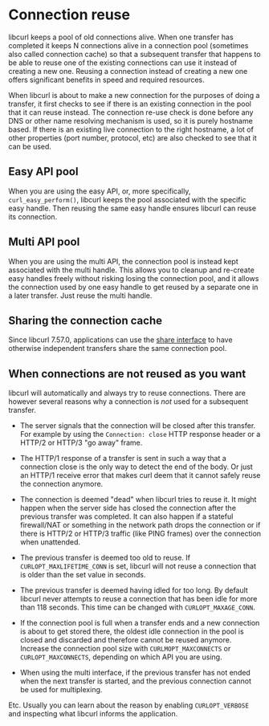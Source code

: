 # Connection reuse

libcurl keeps a pool of old connections alive. When one transfer has completed
it keeps N connections alive in a connection pool (sometimes also called
connection cache) so that a subsequent transfer that happens to be able to
reuse one of the existing connections can use it instead of creating a new
one. Reusing a connection instead of creating a new one offers significant
benefits in speed and required resources.

When libcurl is about to make a new connection for the purposes of doing a
transfer, it first checks to see if there is an existing connection in the
pool that it can reuse instead. The connection re-use check is done before any
DNS or other name resolving mechanism is used, so it is purely hostname
based. If there is an existing live connection to the right hostname, a lot of
other properties (port number, protocol, etc) are also checked to see that it
can be used.

## Easy API pool

When you are using the easy API, or, more specifically, `curl_easy_perform()`,
libcurl keeps the pool associated with the specific easy handle. Then reusing
the same easy handle ensures libcurl can reuse its connection.

## Multi API pool

When you are using the multi API, the connection pool is instead kept
associated with the multi handle. This allows you to cleanup and re-create
easy handles freely without risking losing the connection pool, and it allows
the connection used by one easy handle to get reused by a separate one in a
later transfer. Just reuse the multi handle.

## Sharing the connection cache

Since libcurl 7.57.0, applications can use the
[share interface](../../helpers/sharing.md)
to have otherwise independent transfers share the same connection pool.

## When connections are not reused as you want

libcurl will automatically and always try to reuse connections. There are
however several reasons why a connection is *not* used for a subsequent
transfer.

 - The server signals that the connection will be closed after this transfer.
   For example by using the `Connection: close` HTTP response header or a
   HTTP/2 or HTTP/3 "go away" frame.

 - The HTTP/1 response of a transfer is sent in such a way that a connection
   close is the only way to detect the end of the body. Or just an HTTP/1
   receive error that makes curl deem that it cannot safely reuse the
   connection anymore.

 - The connection is deemed "dead" when libcurl tries to reuse it. It might
   happen when the server side has closed the connection after the previous
   transfer was completed. It can also happen if a stateful firewall/NAT or
   something in the network path drops the connection or if there is HTTP/2 or
   HTTP/3 traffic (like PING frames) over the connection when unattended.

 - The previous transfer is deemed too old to reuse. If
   `CURLOPT_MAXLIFETIME_CONN` is set, libcurl will not reuse a connection that
   is older than the set value in seconds.

 - The previous transfer is deemed having idled for too long. By default
   libcurl never attempts to reuse a connection that has been idle for more
   than 118 seconds. This time can be changed with `CURLOPT_MAXAGE_CONN`.

 - If the connection pool is full when a transfer ends and a new connection is
   about to get stored there, the oldest idle connection in the pool is closed
   and discarded and therefore cannot be reused anymore. Increase the
   connection pool size with `CURLMOPT_MAXCONNECTS` or `CURLOPT_MAXCONNECTS`,
   depending on which API you are using.

 - When using the multi interface, if the previous transfer has not ended when
   the next transfer is started, and the previous connection cannot be used
   for multiplexing.

Etc. Usually you can learn about the reason by enabling `CURLOPT_VERBOSE` and
inspecting what libcurl informs the application.
